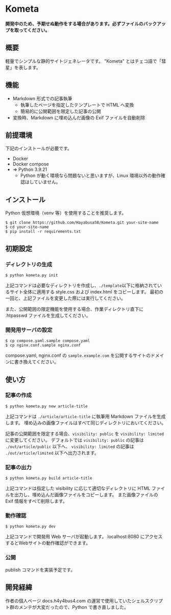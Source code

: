 # Kometa

**開発中のため、予期せぬ動作をする場合があります。必ずファイルのバックアップを取ってください。**

## 概要
軽量でシンプルな静的サイトジェネレータです。
"Kometa" とはチェコ語で「彗星」を表します。

## 機能
- Markdown 形式での記事執筆
    - 執筆したページを指定したテンプレートで HTML へ変換
    - 簡易的に公開範囲を限定した記事の公開
- 変換時、Markdown に埋め込んだ画像の Exif ファイルを自動削除

## 前提環境
下記のインストールが必要です。

- Docker 
- Docker compose
- => Python 3.9.21
    - Python が動く環境なら問題ないと思いますが、Linux 環境以外の動作確認はしていません。

## インストール
Python 仮想環境（venv 等）を使用することを推奨します。

```
$ git clone https://github.com/Hayabusa58/Kometa.git your-site-name
$ cd your-site-name
$ pip install -r requirements.txt
```

## 初期設定

### ディレクトリの生成
```
$ python kometa.py init
```
上記コマンドは必要なディレクトリを作成し、`./template`以下に格納されているサイト全体に適用する style.css および index.html をコピーします。
最初の一回と、上記ファイルを変更した際には実行してください。

また、公開範囲の限定機能を使用する場合、作業ディレクトリ直下に .htpasswd ファイルを生成してください。

### 開発用サーバの設定
```
$ cp compose.yaml.sample compose.yaml
$ cp nginx.conf.sample nginx.conf
```
compose.yaml, nginx.conf の `sample.example.com` を公開するサイトのドメインに書き換えてください。

## 使い方

### 記事の作成
```
$ python kometa.py new article-title
```
上記コマンドは `./article/article-title` に執筆用 Markdown ファイルを生成します。
埋め込みの画像ファイルはすべて同じディレクトリにおいてください。

記事の公開範囲を限定する場合、`visibility: public` を `visibility: limited` に変更してください。
デフォルトでは `visibility: public` の記事は `./out/article/public` 以下へ、 `visibility: limited` の記事は `./out/article/limited` 以下へ出力されます。

### 記事の出力
```
$ python kometa.py build article-title
```
上記コマンドは指定した visibility に応じて適切なディレクトリに HTML ファイルを出力し、埋め込んだ画像ファイルをコピーします。
また画像ファイルの Exif 情報をすべて削除します。

### 動作確認
```
$ python kometa.py dev
```
上記コマンドで開発用 Web サーバが起動します。
localhost:8080 にアクセスするとWebサイトの動作確認ができます。

### 公開
publish コマンドを実装予定です。

## 開発経緯
作者の個人ページ docs.h4y4bus4.com の運営で使用していたシェルスクリプト群のメンテが大変だったので、Python で書き直しました。